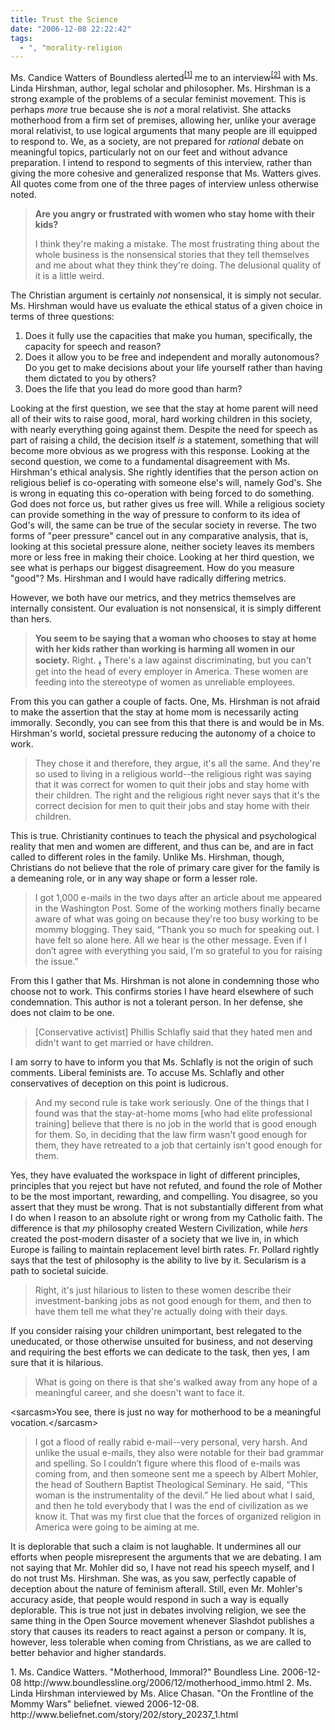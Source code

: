 ```yaml
---
title: Trust the Science
date: "2006-12-08 22:22:42"
tags:
  - ", "morality-religion
---
```

Ms. Candice Watters of Boundless alerted<sup>[\[1\]][ref1]</sup> me to an interview<sup>[\[2\]][ref2]</sup> with Ms. Linda Hirshman, author, legal scholar and philosopher.  Ms. Hirshman is a strong example of the problems of a secular feminist movement.  This is perhaps *more* true because she is *not* a moral relativist.  She attacks motherhood from a firm set of premises, allowing her, unlike your average moral relativist, to use logical arguments that many people are ill equipped to respond to.  We, as a society, are not prepared for *rational* debate on meaningful topics, particularly not on our feet and without advance preparation.  I intend to respond to segments of this interview, rather than giving the more cohesive and generalized response that Ms. Watters gives.  All quotes come from one of the three pages of interview unless otherwise noted.

<blockquote><strong>Are you angry or frustrated with women who stay home with their kids?</strong>

I think they're making a mistake. The most frustrating thing about the whole business is the nonsensical stories that they tell themselves and me about what they think they're doing. The delusional quality of it is a little weird.</blockquote>

The Christian argument is certainly *not* nonsensical, it is simply not secular.  Ms. Hirshman would have us evaluate the ethical status of a given choice in terms of three questions:

1. Does it fully use the capacities that make you human, specifically, the capacity for speech and reason? 
2. Does it allow you to be free and independent and morally autonomous? Do you get to make decisions about your life yourself rather than having them dictated to you by others?
3. Does the life that you lead do more good than harm?

Looking at the first question, we see that the stay at home parent will need all of their wits to raise good, moral, hard working children in this society, with nearly everything going against them.   Despite the need for speech as part of raising a child, the decision itself *is* a statement, something that will become more obvious as we progress with this response.  Looking at the second question, we come to a fundamental disagreement with Ms. Hirshman's ethical analysis.  She rightly identifies that the person action on religious belief is co-operating with someone else's will, namely God's.  She is wrong in equating this co-operation with being forced to do something.  God does not force us, but rather gives us free will.  While a religious society can provide something in the way of pressure to conform to its idea of God's will, the same can be true of the secular society in reverse.  The two forms of "peer pressure" cancel out in any comparative analysis, that is, looking at this societal pressure alone, neither society leaves its members more or less free in making their choice.  Looking at her third question, we see what is perhaps our biggest disagreement.  How do you measure "good"?  Ms. Hirshman and I would have radically differing metrics.

However, we both have our metrics, and they metrics themselves are internally consistent.  Our evaluation is not nonsensical, it is simply different than hers.

<blockquote><strong>You seem to be saying that a woman who chooses to stay at home with her kids rather than working is harming all women in our society.</strong> Right. &#2026; There's a law against discriminating, but you can't get into the head of every employer in America. These women are feeding into the stereotype of women as unreliable employees.</blockquote>

From this you can gather a couple of facts.  One, Ms. Hirshman is not afraid to make the assertion that the stay at home mom is necessarily acting immorally.  Secondly, you can see from this that there is and would be in Ms. Hirshman's world, societal pressure reducing the autonomy of a choice to work.

<blockquote>They chose it and therefore, they argue, it's all the same. And they're so used to living in a religious world--the religious right was saying that it was correct for women to quit their jobs and stay home with their children. The right and the religious right never says that it's the correct decision for men to quit their jobs and stay home with their children.</blockquote>

This is true.  Christianity continues to teach the physical and psychological reality that men and women are different, and thus can be, and are in fact called to different roles in the family.  Unlike Ms. Hirshman, though, Christians do not believe that the role of primary care giver for the family is a demeaning role, or in any way shape or form a lesser role.

<blockquote>I got 1,000 e-mails in the two days after an article about me appeared in the Washington Post.  Some of the working mothers finally became aware of what was going on because they're too busy working to be mommy blogging. They said, “Thank you so much for speaking out. I have felt so alone here. All we hear is the other message. Even if I don’t agree with everything you said, I'm so grateful to you for raising the issue.”</blockquote>

From this I gather that Ms. Hirshman is not alone in condemning those who choose not to work.  This confirms stories I have heard elsewhere of such condemnation.  This author is not a tolerant person.  In her defense, she does not claim to be one.

<blockquote>[Conservative activist] Phillis Schlafly said that they hated men and didn't want to get married or have children.</blockquote>

I am sorry to have to inform you that Ms. Schlafly is not the origin of such comments.  Liberal feminists are.  To accuse Ms. Schlafly and other conservatives of deception on this point is ludicrous. 

<blockquote>And my second rule is take work seriously. One of the things that I found was that the stay-at-home moms [who had elite professional training] believe that there is no job in the world that is good enough for them. So, in deciding that the law firm wasn't good enough for them, they have retreated to a job that certainly isn't good enough for them.</blockquote>

Yes, they have evaluated the workspace in light of different principles, principles that you reject but have not refuted, and found the role of Mother to be the most important, rewarding, and compelling.  You disagree, so you assert that they must be wrong.  That is not substantially different from what I do when I reason to an absolute right or wrong from my Catholic faith.  The difference is that *my* philosophy created Western Civilization, while *hers* created the post-modern disaster of a society that we live in, in which Europe is failing to maintain replacement level birth rates.  Fr. Pollard rightly says that the test of philosophy is the ability to live by it.  Secularism is a path to societal suicide.

<blockquote>Right, it's just hilarious to listen to these women describe their investment-banking jobs as not good enough for them, and then to have them tell me what they're actually doing with their days.</blockquote>

If you consider raising your children unimportant, best relegated to the uneducated, or those otherwise unsuited for business, and not deserving and requiring the best efforts we can dedicate to the task, then yes, I am sure that it is hilarious.

<blockquote>What is going on there is that she's walked away from any hope of a meaningful career, and she doesn't want to face it.</blockquote>

&lt;sarcasm&gt;You see, there is just no way for motherhood to be a meaningful vocation.&lt;/sarcasm&gt; 

<blockquote>I got a flood of really rabid e-mail--very personal, very harsh. And unlike the usual e-mails, they also were notable for their bad grammar and spelling. So I couldn’t figure where this flood of e-mails was coming from, and then someone sent me a speech by Albert Mohler, the head of Southern Baptist Theological Seminary. He said, “This woman is the instrumentality of the devil.” He lied about what I said, and then he told everybody that I was the end of civilization as we know it. That was my first clue that the forces of organized religion in America were going to be aiming at me.</blockquote>

It is deplorable that such a claim is not laughable.  It undermines all our efforts when people misrepresent the arguments that we are debating.  I am not saying that Mr. Mohler did so, I have not read his speech myself, and I do not trust Ms. Hirshman.  She was, as you saw, perfectly capable of deception about the nature of feminism afterall.  Still, even Mr. Mohler's accuracy aside, that people would respond in such a way is equally deplorable.  This is true not just in debates involving religion, we see the same thing in the Open Source movement whenever Slashdot publishes a story that causes its readers to react against a person or company.  It is, however, less tolerable when coming from Christians, as we are called to better behavior and higher standards.

<div markdown="1" class="postrefs">
1. Ms. Candice Watters.  "Motherhood, Immoral?" Boundless Line. 2006-12-08 http://www.boundlessline.org/2006/12/motherhood_immo.html
2. Ms. Linda Hirshman interviewed by Ms. Alice Chasan.  "On the Frontline of the Mommy Wars"  beliefnet. viewed 2006-12-08.  http://www.beliefnet.com/story/202/story_20237_1.html
</div>

[ref1]: http://www.boundlessline.org/2006/12/motherhood_immo.html "Motherhood, Immoral?"
[ref2]: http://www.beliefnet.com/story/202/story_20237_1.html "On the Frontline of the Mommy Wars"


